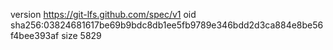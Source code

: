 version https://git-lfs.github.com/spec/v1
oid sha256:03824681617be69b9bdc8db1ee5fb9789e346bdd2d3ca884e8be56f4bee393af
size 5829
